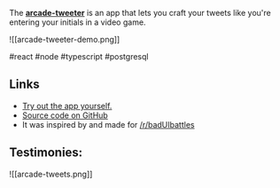 The **[arcade-tweeter](https://arcade-tweet.herokuapp.com/)** is an app that lets you craft your tweets like you're entering your initials in a video game.

![[arcade-tweeter-demo.png]]

#react #node #typescript #postgresql 

## Links
- [Try out the app yourself.](https://arcade-tweet.herokuapp.com/)
- [Source code on GitHub](https://github.com/aloverso/arcade-tweet)
- It was inspired by and made for [/r/badUIbattles](https://www.reddit.com/r/badUIbattles/comments/f1yqqd/craft_your_tweets_like_youre_entering_your/)

## Testimonies:

![[arcade-tweets.png]]

